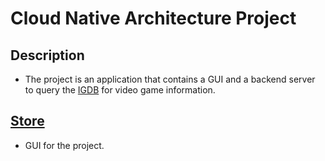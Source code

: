 # Cloud Native Architecture Project

## Description
 - The project is an application that contains a GUI and a backend server to query the [IGDB](https://www.igdb.com) for video game information.

## [Store](https://github.com/gbass2/CloudNativeArchitecture/tree/main/projects/Store)
 - GUI for the project.
